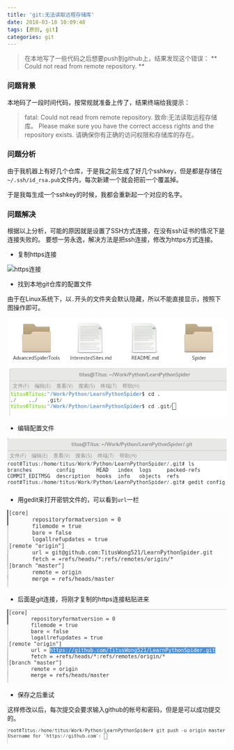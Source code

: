 ```yaml
---
title: 'git:无法读取远程存储库'
date: 2018-03-18 10:09:48
tags: [原创, git]
categories: git
---
```


> 在本地写了一些代码之后想要push到github上，结果发现这个错误：
> ** Could not read from remote repository. **

<!--more-->

### 问题背景

本地码了一段时间代码，按常规就准备上传了，结果终端给我提示：
> fatal: Could not read from remote repository.
> 致命:无法读取远程存储库。
> Please make sure you have the correct access rights and the repository exists.
> 请确保你有正确的访问权限和存储库的存在。 

### 问题分析

由于我机器上有好几个仓库，于是我之前生成了好几个sshkey，但是都是存储在``~/.ssh/id_rsa.pub``文件内，每次新建一个就会把前一个覆盖掉。

于是我每生成一个sshkey的时候，我都会重新起一个对应的名字。

### 问题解决

根据以上分析，可能的原因就是设置了SSH方式连接，在没有ssh证书的情况下是连接失败的。
要想一劳永逸，解决方法是把ssh连接，修改为https方式连接。

- 复制https连接

![https连接](1.复制https.png "https连接")

- 找到本地git仓库的配置文件

由于在Linux系统下，以``.``开头的文件夹会默认隐藏，所以不能直接显示，按照下图操作即可。

![找到.git文件夹内的配置文件](git-无法读取远程存储库/2.找到git目录下的.git文件夹.png "找到.git文件夹内的配置文件")

- 编辑配置文件

![编辑配置文件](git-无法读取远程存储库/3.打开.git文件夹内的config文件.png "编辑配置文件")

- 用gedit来打开密钥文件的，可以看到``url``一栏

![配置url](git-无法读取远程存储库/4.找到url配置.png "配置url")

- 后面是git连接，将刚才复制的https连接粘贴进来

![修改url](git-无法读取远程存储库/5.更改git的URL.png "修改url")

- 保存之后重试

这样修改以后，每次提交会要求输入github的帐号和密码，但是是可以成功提交的。

![重新提交](git-无法读取远程存储库/6.提交.png "重新提交")

